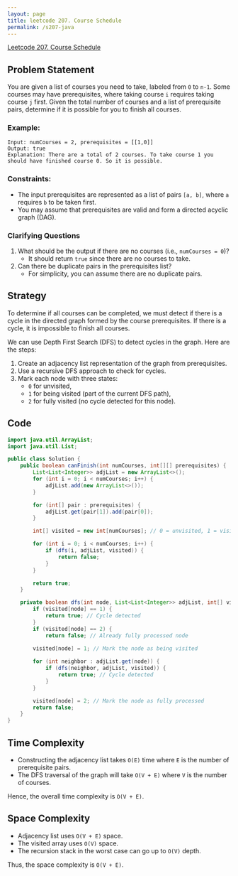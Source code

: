```yaml
---
layout: page
title: leetcode 207. Course Schedule
permalink: /s207-java
---
```

[Leetcode 207. Course Schedule](https://algoadvance.github.io/algoadvance/l207)
## Problem Statement
You are given a list of courses you need to take, labeled from `0` to `n-1`. Some courses may have prerequisites, where taking course `i` requires taking course `j` first. Given the total number of courses and a list of prerequisite pairs, determine if it is possible for you to finish all courses.

### Example:
```plaintext
Input: numCourses = 2, prerequisites = [[1,0]]
Output: true
Explanation: There are a total of 2 courses. To take course 1 you should have finished course 0. So it is possible.
```

### Constraints:
- The input prerequisites are represented as a list of pairs `[a, b]`, where `a` requires `b` to be taken first.
- You may assume that prerequisites are valid and form a directed acyclic graph (DAG).

### Clarifying Questions
1. What should be the output if there are no courses (i.e., `numCourses = 0`)?
   - It should return `true` since there are no courses to take.
2. Can there be duplicate pairs in the prerequisites list?
   - For simplicity, you can assume there are no duplicate pairs.

## Strategy
To determine if all courses can be completed, we must detect if there is a cycle in the directed graph formed by the course prerequisites. If there is a cycle, it is impossible to finish all courses.

We can use Depth First Search (DFS) to detect cycles in the graph. Here are the steps:
1. Create an adjacency list representation of the graph from prerequisites.
2. Use a recursive DFS approach to check for cycles.
3. Mark each node with three states: 
   - `0` for unvisited,
   - `1` for being visited (part of the current DFS path),
   - `2` for fully visited (no cycle detected for this node).

## Code
```java
import java.util.ArrayList;
import java.util.List;

public class Solution {
    public boolean canFinish(int numCourses, int[][] prerequisites) {
        List<List<Integer>> adjList = new ArrayList<>();
        for (int i = 0; i < numCourses; i++) {
            adjList.add(new ArrayList<>());
        }

        for (int[] pair : prerequisites) {
            adjList.get(pair[1]).add(pair[0]);
        }

        int[] visited = new int[numCourses]; // 0 = unvisited, 1 = visiting, 2 = visited

        for (int i = 0; i < numCourses; i++) {
            if (dfs(i, adjList, visited)) {
                return false;
            }
        }

        return true;
    }

    private boolean dfs(int node, List<List<Integer>> adjList, int[] visited) {
        if (visited[node] == 1) {
            return true; // Cycle detected
        }
        if (visited[node] == 2) {
            return false; // Already fully processed node
        
        visited[node] = 1; // Mark the node as being visited

        for (int neighbor : adjList.get(node)) {
            if (dfs(neighbor, adjList, visited)) {
                return true; // Cycle detected
            }
        }

        visited[node] = 2; // Mark the node as fully processed
        return false;
    }
}
```

## Time Complexity
- Constructing the adjacency list takes `O(E)` time where `E` is the number of prerequisite pairs.
- The DFS traversal of the graph will take `O(V + E)` where `V` is the number of courses.

Hence, the overall time complexity is `O(V + E)`.

## Space Complexity
- Adjacency list uses `O(V + E)` space.
- The visited array uses `O(V)` space.
- The recursion stack in the worst case can go up to `O(V)` depth.

Thus, the space complexity is `O(V + E)`.